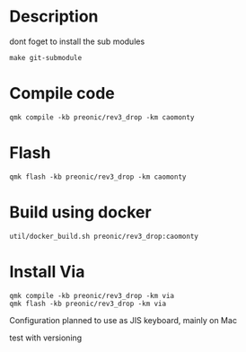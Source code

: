 # Description

dont foget to install the sub modules

```
make git-submodule
```

# Compile code

```
qmk compile -kb preonic/rev3_drop -km caomonty
```

# Flash

```
qmk flash -kb preonic/rev3_drop -km caomonty
```

# Build using docker

```
util/docker_build.sh preonic/rev3_drop:caomonty
```

# Install Via

```
qmk compile -kb preonic/rev3_drop -km via
qmk flash -kb preonic/rev3_drop -km via
```

Configuration planned to use as JIS keyboard, mainly on Mac

test with versioning
